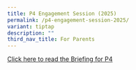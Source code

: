 ```yaml
---
title: P4 Engagement Session (2025)
permalink: /p4-engagement-session-2025/
variant: tiptap
description: ""
third_nav_title: For Parents
---
```

<p><a href="/files/for_uploading_P4_Parent_Engagement_29_May_2025_____Compatibility_Mode.pdf" rel="noopener nofollow" target="_blank">Click here to read the Briefing for P4</a>
</p>